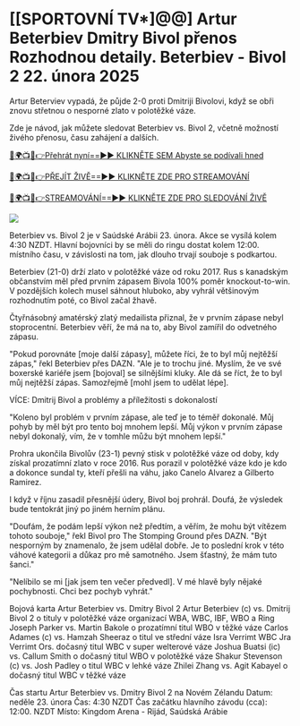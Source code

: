 # [[SPORTOVNÍ TV*]@@] Artur Beterbiev Dmitry Bivol přenos Rozhodnou detaily. Beterbiev - Bivol 2 22. února 2025 #

Artur Beterviev vypadá, že půjde 2-0 proti Dmitriji Bivolovi, když se obři znovu střetnou o nesporné zlato v polotěžké váze.

Zde je návod, jak můžete sledovat Beterbiev vs. Bivol 2, včetně možností živého přenosu, času zahájení a dalších.

[🔴🌍📺📱👉Přehrát nyní==►► KLIKNĚTE SEM Abyste se podívali hned](https://t.co/ek0bR5EwtU)

[🔴🌍📺📱👉PŘEJÍT ŽIVĚ==►► KLIKNĚTE ZDE PRO STREAMOVÁNÍ](https://t.co/ek0bR5EwtU)

[🔴🌍📺📱👉STREAMOVÁNÍ==►► KLIKNĚTE ZDE PRO SLEDOVÁNÍ ŽIVĚ](https://t.co/ek0bR5EwtU)

<a href="https://t.co/ek0bR5EwtU" rel="nofollow" data-target="animated-image.originalLink"><img src="https://camo.githubusercontent.com/1be82823e85778f8a57db5ea2a2e46822e8721e5be32dc31a466a7df3bb16d49/68747470733a2f2f636c6173736963616c7363686f6f6c6f6662616c6c65746c692e636f6d2f6e686b2f72676273727465672e676966" data-canonical-src="https://classicalschoolofballetli.com/nhk/rgbsrteg.gif" style="max-width: 100%; display: inline-block;" data-target="animated-image.originalImage"></a>

Beterbiev vs. Bivol 2 je v Saúdské Arábii 23. února. Akce se vysílá kolem 4:30 NZDT. Hlavní bojovníci by se měli do ringu dostat kolem 12:00. místního času, v závislosti na tom, jak dlouho trvají souboje s podkartou.

Beterbiev (21-0) drží zlato v polotěžké váze od roku 2017. Rus s kanadským občanstvím měl před prvním zápasem Bivola 100% poměr knockout-to-win. V pozdějších kolech musel sáhnout hluboko, aby vyhrál většinovým rozhodnutím poté, co Bivol začal žhavě.

Čtyřnásobný amatérský zlatý medailista přiznal, že v prvním zápase nebyl stoprocentní. Beterbiev věří, že má na to, aby Bivol zamířil do odvetného zápasu.

"Pokud porovnáte [moje další zápasy], můžete říci, že to byl můj nejtěžší zápas," řekl Beterbiev přes DAZN. "Ale je to trochu jiné. Myslím, že ve své boxerské kariéře jsem [bojoval] se silnějšími kluky. Ale dá se říct, že to byl můj nejtěžší zápas. Samozřejmě [mohl jsem to udělat lépe].

VÍCE: Dmitrij Bivol a problémy a příležitosti s dokonalostí

"Koleno byl problém v prvním zápase, ale teď je to téměř dokonalé. Můj pohyb by měl být pro tento boj mnohem lepší. Můj výkon v prvním zápase nebyl dokonalý, vím, že v tomhle můžu být mnohem lepší."

Prohra ukončila Bivolův (23-1) pevný stisk v polotěžké váze od doby, kdy získal prozatímní zlato v roce 2016. Rus porazil v polotěžké váze kdo je kdo a dokonce sundal ty, kteří přešli na váhu, jako Canelo Alvarez a Gilberto Ramirez.

I když v říjnu zasadil přesnější údery, Bivol boj prohrál. Doufá, že výsledek bude tentokrát jiný po jiném herním plánu.

"Doufám, že podám lepší výkon než předtím, a věřím, že mohu být vítězem tohoto souboje," řekl Bivol pro The Stomping Ground přes DAZN. "Být nesporným by znamenalo, že jsem udělal dobře. Je to poslední krok v této váhové kategorii a důkaz pro mě samotného. Jsem šťastný, že mám tuto šanci."

"Nelíbilo se mi [jak jsem ten večer předvedl]. V mé hlavě byly nějaké pochybnosti. Chci bez pochyb vyhrát."

Bojová karta Artur Beterbiev vs. Dmitry Bivol 2 Artur Beterbiev (c) vs. Dmitrij Bivol 2 o tituly v polotěžké váze organizací WBA, WBC, IBF, WBO a Ring Joseph Parker vs. Martin Bakole o prozatímní titul WBO v těžké váze Carlos Adames (c) vs. Hamzah Sheeraz o titul ve střední váze Isra Verrimt WBC Jra Verrimt Ors. dočasný titul WBC v super welterové váze Joshua Buatsi (ic) vs. Callum Smith o dočasný titul WBO v polotěžké váze Shakur Stevenson (c) vs. Josh Padley o titul WBC v lehké váze Zhilei Zhang vs. Agit Kabayel o dočasný titul WBC v těžké váze

Čas startu Artur Beterbiev vs. Dmitry Bivol 2 na Novém Zélandu Datum: neděle 23. února Čas: 4:30 NZDT Čas začátku hlavního závodu (cca): 12:00. NZDT Místo: Kingdom Arena - Rijád, Saúdská Arábie
